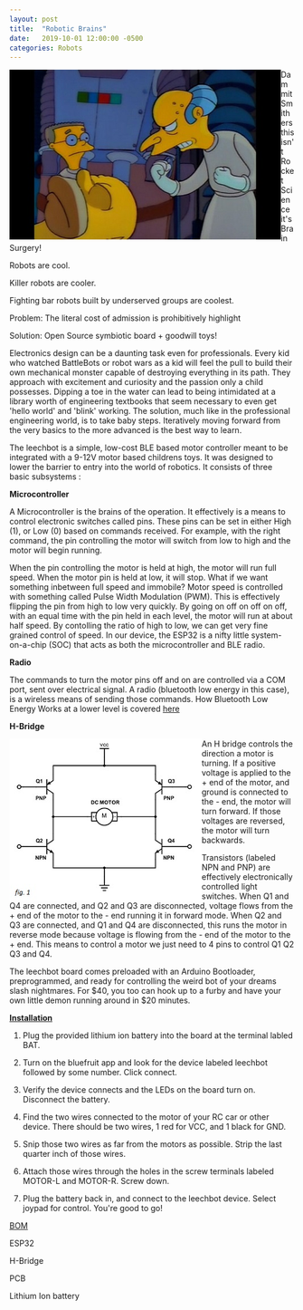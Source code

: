 ```yaml
---
layout: post
title:  "Robotic Brains"
date:   2019-10-01 12:00:00 -0500
categories: Robots
---
```

<img align="left" src="/images/mrburns.jpg">

Dammit Smithers this isn't Rocket Science it's Brain Surgery!

Robots are cool.

Killer robots are cooler.

Fighting bar robots built by underserved groups are coolest.  


Problem:  The literal cost of admission is prohibitively highlight

Solution:  Open Source symbiotic board + goodwill toys!

Electronics design can be a daunting task even for professionals.  Every kid who watched
BattleBots or robot wars as a kid will feel the pull to build their own mechanical monster
capable of destroying everything in its path.  They approach with excitement and curiosity and the passion
only a child possesses.  Dipping a toe in the water can lead to being intimidated at a library worth
of engineering textbooks that seem necessary to even get 'hello world' and 'blink' working.  The solution,
much like in the professional engineering world, is to take baby steps.  Iteratively moving forward from the
very basics to the more advanced is the best way to learn.

The leechbot is a simple, low-cost BLE based motor controller meant to be integrated
with a 9-12V motor based childrens toys. It was designed to lower the barrier to entry into
the world of robotics.  It consists of three basic subsystems :


<b>Microcontroller</b>

A Microcontroller is the brains of the operation.  It effectively is a means to control electronic switches called pins.  These pins can be set in either High (1), or Low (0) based on commands received.  For example, with the right command, the pin controlling the motor will switch from low to high and the motor will begin running.

When the pin controlling the motor is held at high, the motor will run full speed.  When the motor pin is held at low, it will stop.  What if we want something inbetween full speed and immobile?  Motor speed is controlled with something called Pulse Width Modulation (PWM).  This is effectively flipping the pin from high to low very quickly.  By going on off on off on off, with an equal time with the pin held in each level, the motor will run at about half speed.  By contolling the ratio of high to low, we can get very fine grained control of speed.  In our device, the ESP32 is a nifty little system-on-a-chip (SOC) that acts as both the microcontroller and BLE radio.

<b>Radio</b>

The commands to turn the motor pins off and on are controlled via a COM port, sent over electrical signal.  A radio (bluetooth low energy in this case), is a wireless means of sending those commands.  How Bluetooth Low Energy Works at a lower level is covered  <a href="https://mattguenette.com/bluetooth/2019/08/16/BLE-for-People-not-Paid-to-Care.html">here</a>


<b>H-Bridge</b>

<img align="left" src="/images/motorcontrol.jpg">


An H bridge controls the direction a motor is turning.  If a positive voltage is applied to the + end of the motor, and ground
is connected to the - end, the motor will turn forward.  If those voltages are reversed, the motor will turn backwards.

Transistors (labeled NPN and PNP) are effectively electronically controlled light switches.  When Q1 and Q4 are connected, and Q2 and Q3 are disconnected, voltage flows from the + end of the motor to the - end running it in forward mode.  When Q2 and Q3 are connected, and Q1 and Q4 are disconnected, this runs the motor in reverse mode because voltage is flowing from the - end of the motor to the + end.  This means to control a motor we just need to 4 pins to control Q1 Q2 Q3 and Q4.

The leechbot board comes preloaded with an Arduino Bootloader, preprogrammed, and ready for controlling the weird bot of your dreams slash nightmares.  For $40, you too can hook up to a furby and have your own little demon running around in $20 minutes.

<b><u>Installation</u></b>
1.  Plug the provided lithium ion battery into the board at the terminal labled BAT.

2.  Turn on the bluefruit app and look for the device labeled leechbot followed by some number.  Click connect.

3.  Verify the device connects and the LEDs on the board turn on.  Disconnect the battery.

4.  Find the two wires connected to the motor of your RC car or other device.  There should be two wires, 1 red for VCC, and 1 black for GND.

5.  Snip those two wires as far from the motors as possible.  Strip the last quarter inch of those wires.

6.  Attach those wires through the holes in the screw terminals labeled MOTOR-L and MOTOR-R.  Screw down.

7.  Plug the battery back in, and connect to the leechbot device.  Select joypad for control.  You're good to go!

<u>BOM</u>

ESP32

H-Bridge

PCB

Lithium Ion battery
